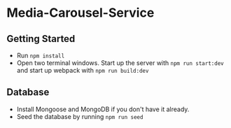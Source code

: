 # Media-Carousel-Service

## Getting Started
- Run `npm install`
- Open two terminal windows. Start up the server with `npm run start:dev` and start up webpack with `npm run build:dev`

## Database
- Install Mongoose and MongoDB if you don't have it already.
- Seed the database by running `npm run seed`
